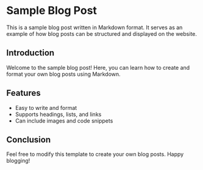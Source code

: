 # Sample Blog Post

This is a sample blog post written in Markdown format. It serves as an example of how blog posts can be structured and displayed on the website.

## Introduction

Welcome to the sample blog post! Here, you can learn how to create and format your own blog posts using Markdown.

## Features

- Easy to write and format
- Supports headings, lists, and links
- Can include images and code snippets

## Conclusion

Feel free to modify this template to create your own blog posts. Happy blogging!